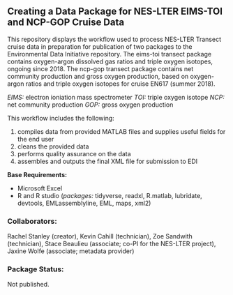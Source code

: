 ## Creating a Data Package for NES-LTER EIMS-TOI and NCP-GOP Cruise Data

This repository displays the workflow used to process NES-LTER Transect cruise data in preparation for publication of two packages to the Environmental Data Initiative repository. The eims-toi transect package contains oxygen-argon dissolved gas ratios and triple oxygen isotopes, ongoing since 2018. The ncp-gop transect package contains net community production and gross oxygen production, based on oxygen-argon ratios and triple oxygen isotopes for cruise EN617 (summer 2018). 

*EIMS:* electron ioniation mass spectrometer
*TOI:* triple oxygen isotope
*NCP:* net community production
*GOP:* gross oxygen production

This workflow includes the following:
1) compiles data from provided MATLAB files and supplies useful fields for the end user
2) cleans the provided data
3) performs quality assurance on the data
4) assembles and outputs the final XML file for submission to EDI

**Base Requirements:**
- Microsoft Excel
- R and R studio (*packages:* tidyverse, readxl, R.matlab, lubridate, devtools, EMLassemblyline, EML, maps, xml2)

### Collaborators:
Rachel Stanley (creator), Kevin Cahill (technician), Zoe Sandwith (technician), Stace Beaulieu (associate; co-PI for the NES-LTER project), Jaxine Wolfe (associate; metadata provider)

### Package Status:
Not published.